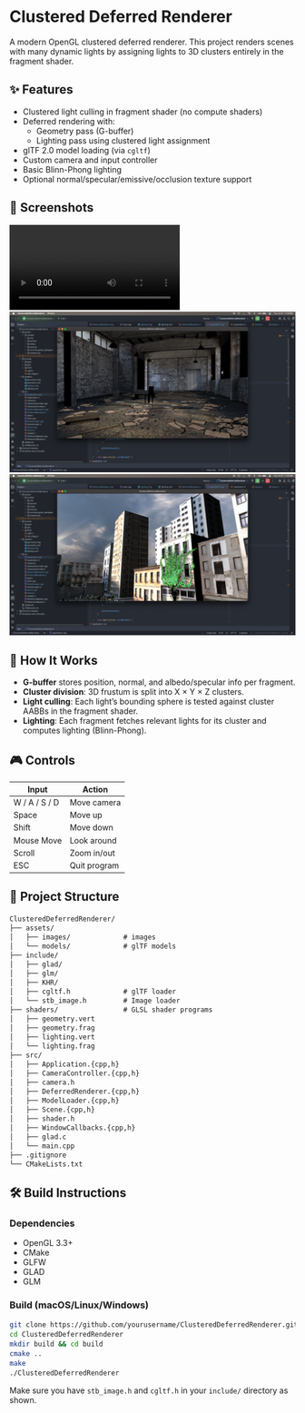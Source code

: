 # Clustered Deferred Renderer

A modern OpenGL clustered deferred renderer. This project renders scenes with many dynamic lights by assigning lights to 3D clusters entirely in the fragment shader.

## ✨ Features

- Clustered light culling in fragment shader (no compute shaders)
- Deferred rendering with:
  - Geometry pass (G-buffer)
  - Lighting pass using clustered light assignment
- glTF 2.0 model loading (via `cgltf`)
- Custom camera and input controller
- Basic Blinn-Phong lighting
- Optional normal/specular/emissive/occlusion texture support

## 📸 Screenshots

![car](assets/images/car.mp4)
![warehouse](assets/images/warehouse.png)
![city](assets/images/city.png)

## 🧠 How It Works

- **G-buffer** stores position, normal, and albedo/specular info per fragment.
- **Cluster division**: 3D frustum is split into X × Y × Z clusters.
- **Light culling**: Each light’s bounding sphere is tested against cluster AABBs in the fragment shader.
- **Lighting**: Each fragment fetches relevant lights for its cluster and computes lighting (Blinn-Phong).


## 🎮 Controls

| Input         | Action         |
|---------------|----------------|
| W / A / S / D | Move camera    |
| Space         | Move up        |
| Shift         | Move down      |
| Mouse Move    | Look around    |
| Scroll        | Zoom in/out    |
| ESC           | Quit program   |

## 📁 Project Structure

```
ClusteredDeferredRenderer/
├── assets/
│   ├── images/             # images
│   └── models/             # glTF models
├── include/
│   ├── glad/
│   ├── glm/
│   ├── KHR/
│   ├── cgltf.h             # glTF loader
│   └── stb_image.h         # Image loader
├── shaders/                # GLSL shader programs
│   ├── geometry.vert
│   ├── geometry.frag
│   ├── lighting.vert
│   └── lighting.frag
├── src/
│   ├── Application.{cpp,h}
│   ├── CameraController.{cpp,h}
│   ├── camera.h
│   ├── DeferredRenderer.{cpp,h}
│   ├── ModelLoader.{cpp,h}
│   ├── Scene.{cpp,h}
│   ├── shader.h
│   ├── WindowCallbacks.{cpp,h}
│   ├── glad.c
│   └── main.cpp
├── .gitignore
└── CMakeLists.txt
```

## 🛠️ Build Instructions

### Dependencies

- OpenGL 3.3+
- CMake
- GLFW
- GLAD
- GLM

### Build (macOS/Linux/Windows)

```bash
git clone https://github.com/yourusername/ClusteredDeferredRenderer.git
cd ClusteredDeferredRenderer
mkdir build && cd build
cmake ..
make
./ClusteredDeferredRenderer
```

Make sure you have `stb_image.h` and `cgltf.h` in your `include/` directory as shown.
